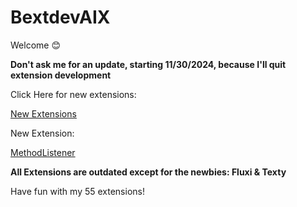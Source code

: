# BextdevAIX

Welcome 😊

<b>Don't ask me for an update, starting 11/30/2024, because I'll quit extension development</b>

Click Here for new extensions:

<a href="https://sites.google.com/view/ai2extensionbextdevnew/ai2-new-extensions-free-aia-files">New Extensions</a>

New Extension:

<a href="https://sites.google.com/view/ai2extensionbextdevnew/ai2-new-extensions-free-aia-files">MethodListener</a>

<b>All Extensions are outdated except for the newbies: Fluxi & Texty</b>

Have fun with my 55 extensions!
